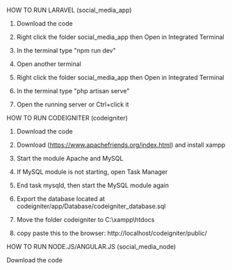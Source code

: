 HOW TO RUN LARAVEL (social_media_app)

1. Download the code

2. Right click the folder social_media_app then Open in Integrated Terminal

3. In the terminal type "npm run dev"

4. Open another terminal

5. Right click the folder social_media_app then Open in Integrated Terminal

6. In the terminal type "php artisan serve"

7. Open the running server or Ctrl+click it



HOW TO RUN CODEIGNITER (codeigniter)

1. Download the code

2. Download (https://www.apachefriends.org/index.html) and install xampp 

3. Start the module Apache and MySQL

4. If MySQL module is not starting, open Task Manager

5. End task mysqld, then start the MySQL module again

6. Export the database located at codeigniter/app/Database/codeigniter_database.sql

7. Move the folder codeigniter to C:\xampp\htdocs

8. copy paste this to the browser: http://localhost/codeigniter/public/


HOW TO RUN NODE.JS/ANGULAR.JS (social_media_node)

Download the code

